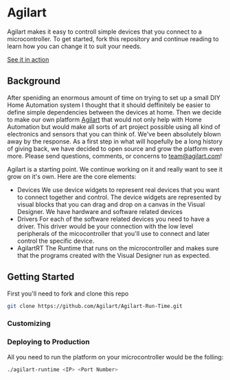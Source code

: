 # Agilart
Agilart makes it easy to controll simple devices that you connect to a microcontroller. To get started, fork this repository and continue reading to learn how you can change it to suit your needs.

[See it in action](http://www.agilart.com/community-and-support/video-tutorials/agilart-getting-started)

## Background

After speniding an enormous amount of time on trying to set up a small DIY Home Automation system I thought that it should deffinitely be easier to define simple dependencies between the devices at home. Then we decide to make our own platform [Agilart](https://lockitron.com) that would not only help with Home Automation but would make all sorts of art project possible using all kind of electronics and sensors that you can think of. We've been absolutely blown away by the response. As a first step in what will hopefully be a long history of giving back, we have decided to open source and grow the platform even more. Please send questions, comments, or concerns to [team@agilart.com](mailto:team@agilart.com)!

Agilart is a starting point. We continue working on it and really want to see it grow on it's own. Here are the core elements:

* Devices
We use device widgets to represent real devices that you want to connect together and control. The device widgets are represented by visual blocks that you can drag and drop on a canvas in the Visual Designer. We have hardware and software related devices
* Drivers
For each of the software related devices you need to have a driver. This driver would be your connection with the low level peripherals of the micocontroller that you'll use to connect and later control the specific device.
* AgilartRT
The Runtime that runs on the microcontroller and makes sure that the programs created with the Visual Designer run as expected. 

## Getting Started

First you'll need to fork and clone this repo

```bash
git clone https://github.com/Agilart/Agilart-Run-Time.git
```

### Customizing

### Deploying to Production

All you need to run the platform on your microcontroller would be the folling:

```bash
./agilart-runtime <IP> <Port Number>
```
